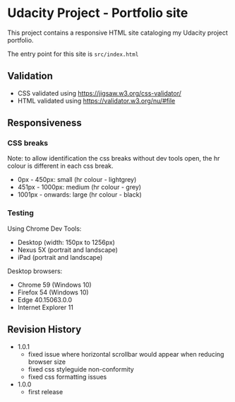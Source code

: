 # Udacity Project - Portfolio site
This project contains a responsive HTML site cataloging my Udacity project portfolio.

The entry point for this site is ```src/index.html```

## Validation
* CSS validated using https://jigsaw.w3.org/css-validator/
* HTML validated using https://validator.w3.org/nu/#file

## Responsiveness

### CSS breaks
Note: to allow identification the css breaks without dev tools open, the hr colour is different in each css break.
* 0px - 450px: small (hr colour - lightgrey)
* 451px - 1000px: medium (hr colour - grey)
* 1001px - onwards: large (hr colour - black)

### Testing
Using Chrome Dev Tools:
* Desktop (width: 150px to 1256px)
* Nexus 5X (portrait and landscape)
* iPad (portrait and landscape)

Desktop browsers:
* Chrome 59 (Windows 10)
* Firefox 54 (Windows 10)
* Edge 40.15063.0.0
* Internet Explorer 11

## Revision History
* 1.0.1
    * fixed issue where horizontal scrollbar would appear when reducing browser size
    * fixed css styleguide non-conformity
    * fixed css formatting issues
* 1.0.0
    * first release
